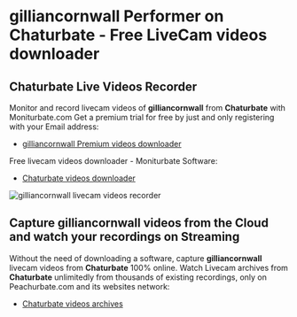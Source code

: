 # gilliancornwall Performer on Chaturbate - Free LiveCam videos downloader

## Chaturbate Live Videos Recorder

Monitor and record livecam videos of **gilliancornwall** from **Chaturbate** with Moniturbate.com
Get a premium trial for free by just and only registering with your Email address:
* [gilliancornwall Premium videos downloader](https://moniturbate.com/request-demo-licence-key.html)

Free livecam videos downloader - Moniturbate Software:
* [Chaturbate videos downloader](https://moniturbate.com/moniturbate-download-software.html)

![gilliancornwall livecam videos recorder](https://peachurnet.com/templates/moniturbate-software.png)


## Capture gilliancornwall videos from the Cloud and watch your recordings on Streaming

Without the need of downloading a software, capture **gilliancornwall** livecam videos from **Chaturbate** 100% online.
Watch Livecam archives from **Chaturbate** unlimitedly from thousands of existing recordings, only on Peachurbate.com and its websites network:
* [Chaturbate videos archives](https://peachurnet.com/)